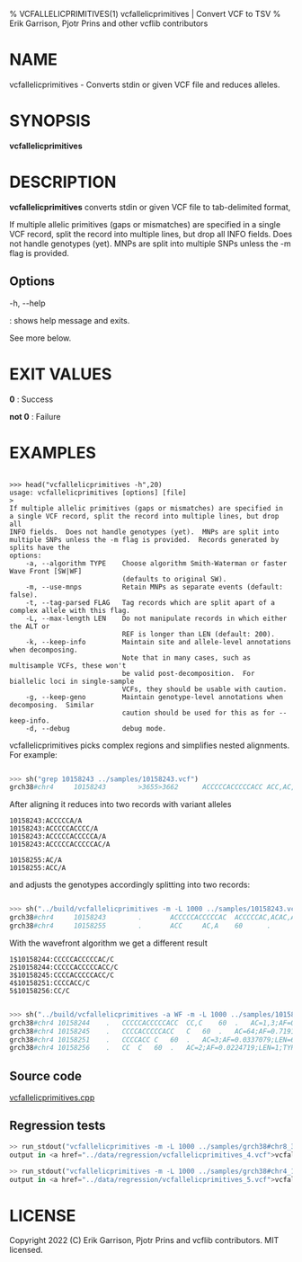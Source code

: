 % VCFALLELICPRIMITIVES(1) vcfallelicprimitives | Convert VCF to TSV
% Erik Garrison, Pjotr Prins and other vcflib contributors

# NAME

vcfallelicprimitives - Converts stdin or given VCF file and reduces alleles.

# SYNOPSIS

**vcfallelicprimitives**

# DESCRIPTION

**vcfallelicprimitives** converts stdin or given VCF file to tab-delimited format,

If multiple allelic primitives (gaps or mismatches) are specified in a
single VCF record, split the record into multiple lines, but drop all
INFO fields. Does not handle genotypes (yet). MNPs are split into
multiple SNPs unless the -m flag is provided.


## Options

-h, --help

: shows help message and exits.

See more below.

# EXIT VALUES

**0**
: Success

**not 0**
: Failure

# EXAMPLES


<!--

    >>> from pytest.rtest import run_stdout, head, cat, sh

-->

```

>>> head("vcfallelicprimitives -h",20)
usage: vcfallelicprimitives [options] [file]
>
If multiple allelic primitives (gaps or mismatches) are specified in
a single VCF record, split the record into multiple lines, but drop all
INFO fields.  Does not handle genotypes (yet).  MNPs are split into
multiple SNPs unless the -m flag is provided.  Records generated by splits have the
options:
    -a, --algorithm TYPE    Choose algorithm Smith-Waterman or faster Wave Front [SW|WF]
                            (defaults to original SW).
    -m, --use-mnps          Retain MNPs as separate events (default: false).
    -t, --tag-parsed FLAG   Tag records which are split apart of a complex allele with this flag.
    -L, --max-length LEN    Do not manipulate records in which either the ALT or
                            REF is longer than LEN (default: 200).
    -k, --keep-info         Maintain site and allele-level annotations when decomposing.
                            Note that in many cases, such as multisample VCFs, these won't
                            be valid post-decomposition.  For biallelic loci in single-sample
                            VCFs, they should be usable with caution.
    -g, --keep-geno         Maintain genotype-level annotations when decomposing.  Similar
                            caution should be used for this as for --keep-info.
    -d, --debug             debug mode.

```

vcfallelicprimitives picks complex regions and simplifies nested alignments. For example:

```python

>>> sh("grep 10158243 ../samples/10158243.vcf")
grch38#chr4     10158243        >3655>3662      ACCCCCACCCCCACC ACC,AC,ACCCCCACCCCCAC,ACCCCCACC,ACA     60      .       AC=64,3,2,3,1;AF=0.719101,0.0337079,0.0224719,0.0337079,0.011236;AN=89;AT=>3655>3656>3657>3658>3659>3660>3662,>3655>3656>3660>3662,>3655>3660>3662,>3655>3656>3657>3658>3660>3662,>3655>3656>3657>3660>3662,>3655>3656>3661>3662;NS=45;LV=0     GT      0|0     1|1     1|1     1|0     5|1     0|4     0|1     0|1     1|1     1|1     1|1     1|1     1|1     1|1     1|1     4|3     1|1     1|1     1|1     1|0     1|0     1|0     1|0     1|1     1|1     1|4     1|1     1|1     3|0     1|0     1|1     0|1     1|1     1|1     2|1     1|2     1|1     1|1     0|1     1|1     1|1     1|0     1|2     1|1     0

```

After aligning it reduces into two records with variant alleles

```
10158243:ACCCCCA/A
10158243:ACCCCCACCCC/A
10158243:ACCCCCACCCCCA/A
10158243:ACCCCCACCCCCAC/A

10158255:AC/A
10158255:ACC/A
```

and adjusts the genotypes accordingly splitting into two records:

```python

>>> sh("../build/vcfallelicprimitives -m -L 1000 ../samples/10158243.vcf|grep -v ^\#")
grch38#chr4     10158243        .       ACCCCCACCCCCAC  ACCCCCAC,ACAC,AC,A      60      .       AC=3,1,64,3;AF=0.0337079,0.011236,0.719101,0.0337079;LEN=6,10,12,13;TYPE=del,del,del,del        GT      0|0     3|3     3|3     3|0     2|3     0|1     0|3     0|3     3|3     3|3     3|3     3|3     3|3     3|3     3|3     1|0     3|3     3|3     3|3     3|0     3|0     3|0     3|0     3|3     3|3     3|1     3|3     3|3     0|0     3|0     3|3     0|3     3|3     3|3     4|3     3|4     3|3     3|3     0|3     3|3     3|3     3|0     3|4     3|3     0
grch38#chr4     10158255        .       ACC     AC,A    60      .       AC=2,1;AF=0.0224719,0.011236;LEN=1,2;TYPE=del,del       GT      0|0     0|0     0|0     0|0     2|0     0|0     0|0     0|0     0|0     0|0     0|0     0|0     0|0     0|0     0|0     0|1     0|0     0|0     0|0     0|0     0|0     0|0     0|0     0|0     0|0     0|0     0|0     0|0     1|0     0|0     0|0     0|0     0|0     0|0     0|0     0|0     0|0     0|0     0|0     0|0     0|0     0|0     0|0     0|0     0

```

With the wavefront algorithm we get a different result

```
1$10158244:CCCCCACCCCCAC/C
2$10158244:CCCCCACCCCCACC/C
3$10158245:CCCCACCCCCACC/C
4$10158251:CCCCACC/C
5$10158256:CC/C
```

```python

>>> sh("../build/vcfallelicprimitives -a WF -m -L 1000 ../samples/10158243.vcf|grep -v ^\#")
grch38#chr4	10158244	.	CCCCCACCCCCACC	CC,C	60	.	AC=1,3;AF=0.011236,0.0337079;LEN=12,13;TYPE=del,del	GT	0|0	0|0	0|0	0|0	1|0	0|0	0|0	0|0	0|0	0|0	0|0	0|0	0|0	0|0	0|0	0|0	0|0	0|0	0|0	0|0	0|0	0|0	0|0	0|0	0|0	0|0	0|0	0|0	0|0	0|0	0|0	0|0	0|0	0|0	2|0	0|2	0|0	0|0	0|0	0|0	0|0	0|0	0|2	0|0	0
grch38#chr4	10158245	.	CCCCACCCCCACC	C	60	.	AC=64;AF=0.719101;LEN=12;TYPE=del	GT	0|0	1|1	1|1	1|0	0|1	0|0	0|1	0|1	1|1	1|1	1|1	1|1	1|1	1|1	1|1	0|0	1|1	1|1	1|1	1|0	1|0	1|0	1|0	1|1	1|1	1|0	1|1	1|1	0|0	1|0	1|1	0|1	1|1	1|1	0|1	1|0	1|1	1|1	0|1	1|1	1|1	1|0	1|0	1|1	0
grch38#chr4	10158251	.	CCCCACC	C	60	.	AC=3;AF=0.0337079;LEN=6;TYPE=del	GT	0|0	0|0	0|0	0|0	0|0	0|1	0|0	0|0	0|0	0|0	0|0	0|0	0|0	0|0	0|0	1|0	0|0	0|0	0|0	0|0	0|0	0|0	0|0	0|0	0|0	0|1	0|0	0|0	0|0	0|0	0|0	0|0	0|0	0|0	0|0	0|0	0|0	0|0	0|0	0|0	0|0	0|0	0|0	0|0	0
grch38#chr4	10158256	.	CC	C	60	.	AC=2;AF=0.0224719;LEN=1;TYPE=del	GT	0|0	0|0	0|0	0|0	0|0	0|0	0|0	0|0	0|0	0|0	0|0	0|0	0|0	0|0	0|0	0|1	0|0	0|0	0|0	0|0	0|0	0|0	0|0	0|0	0|0	0|0	0|0	0|0	1|0	0|0	0|0	0|0	0|0	0|0	0|0	0|0	0|0	0|0	0|0	0|0	0|0	0|0	0|0	0|0	0

```


## Source code

[vcfallelicprimitives.cpp](../../src/vcfallelicprimitives.cpp)

## Regression tests

```python
>> run_stdout("vcfallelicprimitives -m -L 1000 ../samples/grch38#chr8_36353854-36453166.vcf", ext="vcf")
output in <a href="../data/regression/vcfallelicprimitives_4.vcf">vcfallelicprimitives_4.vcf</a>

>> run_stdout("vcfallelicprimitives -m -L 1000 ../samples/grch38#chr4_10083863-10181258.vcf", ext="vcf")
output in <a href="../data/regression/vcfallelicprimitives_5.vcf">vcfallelicprimitives_5.vcf</a>

```

# LICENSE

Copyright 2022 (C) Erik Garrison, Pjotr Prins and vcflib contributors. MIT licensed.
